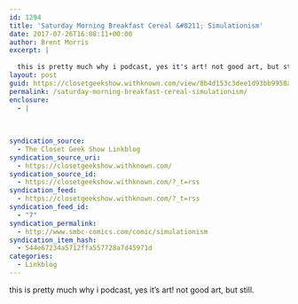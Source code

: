 ```yaml
---
id: 1294
title: 'Saturday Morning Breakfast Cereal &#8211; Simulationism'
date: 2017-07-26T16:08:11+00:00
author: Brent Morris
excerpt: |
  
  this is pretty much why i podcast, yes it's art! not good art, but still.
layout: post
guid: https://closetgeekshow.withknown.com/view/8b4d153c3dee1d93bb9958aa378d90e7
permalink: /saturday-morning-breakfast-cereal-simulationism/
enclosure:
  - |
    
    
    
syndication_source:
  - The Closet Geek Show Linkblog
syndication_source_uri:
  - https://closetgeekshow.withknown.com/
syndication_source_id:
  - https://closetgeekshow.withknown.com/?_t=rss
syndication_feed:
  - https://closetgeekshow.withknown.com/?_t=rss
syndication_feed_id:
  - "7"
syndication_permalink:
  - http://www.smbc-comics.com/comic/simulationism
syndication_item_hash:
  - 544e67234a5712ffa557728a7d45971d
categories:
  - Linkblog
---
```

<div class="known-bookmark">
  <div class="e-content">
    <p>
      this is pretty much why i podcast, yes it&#8217;s art! not good art, but still.
    </p>
  </div>
</div>